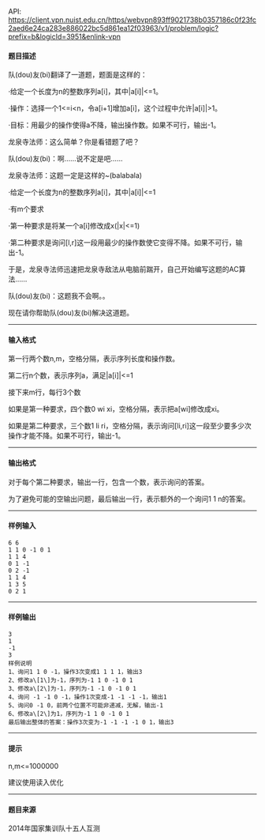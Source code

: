 API: https://client.vpn.nuist.edu.cn/https/webvpn893ff9021738b0357186c0f23fc2aed6e24ca283e886022bc5d861ea12f03963/v1/problem/logic?prefix=b&logicId=3951&enlink-vpn

#### 题目描述

队(dou)友(bi)翻译了一道题，题面是这样的：

·给定一个长度为n的整数序列a\[i\]，其中|a\[i\]|<=1。

·操作：选择一个1<=i<n，令a\[i+1\]增加a\[i\]，这个过程中允许|a\[i\]|>1。

·目标：用最少的操作使得a不降，输出操作数。如果不可行，输出-1。

龙泉寺法师：这么简单？你是看错题了吧？

队(dou)友(bi)：啊……说不定是吧……

龙泉寺法师：这题一定是这样的~(balabala)

·给定一个长度为n的整数序列a\[i\]，其中|a\[i\]|<=1

·有m个要求

·第一种要求是将某一个a\[i\]修改成x(|x|<=1)

·第二种要求是询问\[l,r\]这一段用最少的操作数使它变得不降。如果不可行，输出-1。

于是，龙泉寺法师迅速把龙泉寺敌法从电脑前踹开，自己开始编写这题的AC算法……

队(dou)友(bi)：这题我不会啊。。

现在请你帮助队(dou)友(bi)解决这道题。

---

#### 输入格式

第一行两个数n,m，空格分隔，表示序列长度和操作数。

第二行n个数，表示序列a，满足|a\[i\]|<=1

接下来m行，每行3个数

如果是第一种要求，四个数0 wi xi，空格分隔，表示把a\[wi\]修改成xi。

如果是第二种要求，三个数1 li ri，空格分隔，表示询问\[li,ri\]这一段至少要多少次操作才能不降。如果不可行，输出-1。

---

#### 输出格式

对于每个第二种要求，输出一行，包含一个数，表示询问的答案。

为了避免可能的空输出问题，最后输出一行，表示额外的一个询问1 1 n的答案。

---

#### 样例输入
```
6 6
1 1 0 -1 0 1
1 1 4
0 1 -1
0 2 -1
1 1 4
1 3 5
0 2 1
```

---

#### 样例输出
```
3
1
-1
3
样例说明
1、询问1 1 0 -1，操作3次变成1 1 1 1，输出3
2、修改a\[1\]为-1，序列为-1 1 0 -1 0 1
3、修改a\[2\]为-1，序列为-1 -1 0 -1 0 1
4、询问 -1 -1 0 -1，操作1次变成-1 -1 -1 -1，输出1
5、询问0 -1 0，前两个位置不可能非递减，无解，输出-1
6、修改a\[2\]为1，序列为-1 1 0 -1 0 1
最后输出整体的答案：操作3次变为-1 -1 -1 -1 0 1，输出3
```

---

#### 提示

n,m<=1000000

建议使用读入优化

---

#### 题目来源

2014年国家集训队十五人互测
